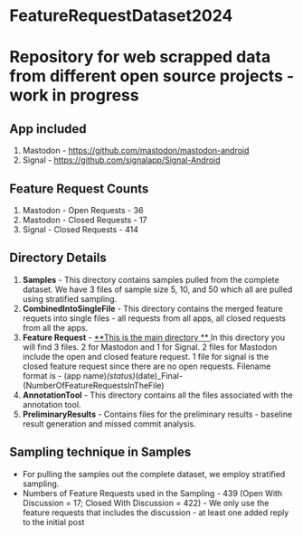 # FeatureRequestDataset2024

# Repository for web scrapped data from different open source projects - work in progress

## App included 
1. Mastodon - https://github.com/mastodon/mastodon-android
2. Signal - https://github.com/signalapp/Signal-Android

## Feature Request Counts 
1. Mastodon - Open Requests - 36
2. Mastodon - Closed Requests - 17
3. Signal - Closed Requests - 414

## Directory Details 
1. **Samples** - This directory contains samples pulled from the complete dataset. We have 3 files of sample size 5, 10, and 50 which all are pulled using stratified sampling.
2. **CombinedIntoSingleFile** - This directory contains the merged feature requets into single files - all requests from all apps, all closed requests from all the apps.
3. **Feature Request** - <u> **This is the main directory ** </u> In this directory you will find 3 files. 2 for Mastodon and 1 for Signal. 2 files for Mastodon include the open and closed feature request. 1 file for signal is the closed feature request since there are no open requests. Filename format is - (app name)_(status)_(date)_Final-(NumberOfFeatureRequestsInTheFile)
4. **AnnotationTool** - This directory contains all the files associated with the annotation tool.
5. **PreliminaryResults** - Contains files for the preliminary results - baseline result generation and missed commit analysis. 


## Sampling technique in **Samples** 
- For pulling the samples out the complete dataset, we employ stratified sampling.
- Numbers of Feature Requests used in the Sampling - 439 (Open With Discussion = 17; Closed With Discussion = 422) - We only use the feature requests that includes the discussion - at least one added reply to the initial post 

